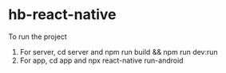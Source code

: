 # hb-react-native
To run the project
1. For server, cd server and npm run build && npm run dev:run
2. For app, cd app and npx react-native run-android
